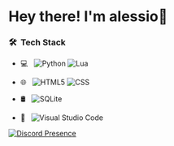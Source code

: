 # Hey there! I'm alessio👋

<h3> 🛠 &nbsp;Tech Stack</h3>

- 💻 &nbsp;
  ![Python](https://img.shields.io/badge/-Python-333333?style=flat&logo=python)
  ![Lua](https://img.shields.io/badge/-Lua-333333?style=flat&logo=Lua&logoColor=007396)
<!--![JavaScript](https://img.shields.io/badge/-JavaScript-333333?style=flat&logo=javascript)
  ![Node.js](https://img.shields.io/badge/-Node.js-333333?style=flat&logo=Node.js)
<!--![Java](https://img.shields.io/badge/-Java-333333?style=flat&logo=Java&logoColor=007396) -->
<!--  ![C++](https://img.shields.io/badge/-C++-333333?style=flat&logo=C%2B%2B&logoColor=00599C) -->
<!--  ![R (Statistics)](https://img.shields.io/badge/-R-333333?style=flat&logo=R&logoColor=276DC3) -->
- 🌐 &nbsp;
  ![HTML5](https://img.shields.io/badge/-HTML5-333333?style=flat&logo=HTML5)
  ![CSS](https://img.shields.io/badge/-CSS-333333?style=flat&logo=CSS3&logoColor=1572B6)
- 🛢 &nbsp;
  ![SQLite](https://img.shields.io/badge/-SQLite-333333?style=flat&logo=sqlite&logoColor=49A7DD)

- 🔧 &nbsp;
  ![Visual Studio Code](https://img.shields.io/badge/-Visual%20Studio%20Code-333333?style=flat&logo=visual-studio-code&logoColor=007ACC)

[![Discord Presence](https://lanyard.cnrad.dev/api/348548869996412932)](https://discord.com/users/348548869996412932)
<br/>
